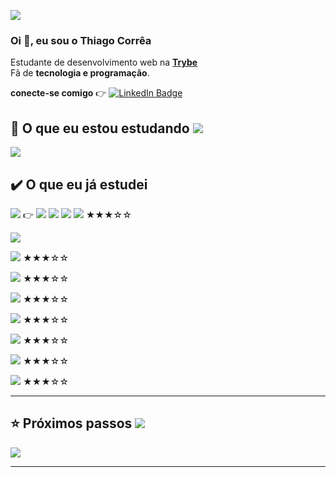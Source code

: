 <!-- <p align="left"> <img src="https://komarev.com/ghpvc/?username=tcorrea&label=Profile%20views&color=0e75b6&style=flat" alt="tcorrea" color=0D76A8  color=0e75b6/></p>-->

![](https://komarev.com/ghpvc/?username=tcorrea&label=Profile%20views&color=6272a4&style=flat-square)

### Oi 👋, eu sou o <b> Thiago Corrêa</b>

Estudante de desenvolvimento web na **[Trybe](https://www.betrybe.com/)**  <br>
Fã de **tecnologia e programação**.

**conecte-se comigo** :point_right:  [![LinkedIn Badge](https://img.shields.io/badge/LinkedIn-Profile-informational?style=flat-square&logo=linkedin&logoColor=white&color=ffb86c)](https://www.linkedin.com/in/thiago-de-carvalho-correa/)

## :rocket: O que eu estou estudando ![](https://img.shields.io/badge/Backend-informational?style=flat-square&logoColor=white&color=6272a4)

![](https://img.shields.io/badge/Code-Python-informational?style=flat-square&logo=Python&logoColor=white&color=8be9fd)

## :heavy_check_mark: O que eu já estudei

<!-- ![](https://img.shields.io/badge/Frontend-informational?style=flat-square&logoColor=white&color=8be9fd)-->
![](https://img.shields.io/badge/Frontend-informational?style=flat-square&logoColor=white&color=6272a4) :point_right:
![](https://img.shields.io/badge/Code-React-informational?style=flat-square&logo=React&logoColor=white&color=8be9fd)
![](https://img.shields.io/badge/Code-JavaScript-informational?style=flat-square&logo=JavaScript&logoColor=white&color=8be9fd)
![](https://img.shields.io/badge/Code-HTML5-informational?style=flat-square&logo=HTML5&logoColor=white&color=8be9fd)
![](https://img.shields.io/badge/Style-CSS-informational?style=flat-square&logo=css3&logoColor=white&color=8be9fd) ★★★☆☆

![](https://img.shields.io/badge/Backend-informational?style=flat-square&logoColor=white&color=6272a4)

![](https://img.shields.io/badge/Code-TypeScript-informational?style=flat-square&logo=TypeScript&logoColor=white&color=8be9fd) ★★★☆☆

![](https://img.shields.io/badge/Code-Node.js-informational?style=flat-square&logo=Node.js&logoColor=white&color=8be9fd) ★★★☆☆

![](https://img.shields.io/badge/Code-Espress-informational?style=flat-square&logo=Express&logoColor=white&color=8be9fd) ★★★☆☆

![](https://img.shields.io/badge/Code-Docker-informational?style=flat-square&logo=Docker&logoColor=white&color=8be9fd) ★★★☆☆

![](https://img.shields.io/badge/Code-Mongodb-informational?style=flat-square&logo=Mongodb&logoColor=white&color=8be9fd) ★★★☆☆

![](https://img.shields.io/badge/Code-Mysql-informational?style=flat-square&logo=Mysql&logoColor=white&color=8be9fd) ★★★☆☆

![](https://img.shields.io/badge/Code-Git-informational?style=flat-square&logo=Git&logoColor=white&color=8be9fd) ★★★☆☆

<hr>


## :star: Próximos passos ![](https://img.shields.io/badge/Backend-informational?style=flat-square&logoColor=white&color=6272a4)
![](https://img.shields.io/badge/Code-GO-informational?style=flat-square&logo=GO&logoColor=white&color=8be9fd)

<hr>







<!-- 

![Anurag's GitHub stats](https://github-readme-stats.vercel.app/api?username=tcorrea&count_private=true&show_icons=true&theme=dracula)

[![GitHub Streak](https://github-readme-streak-stats.herokuapp.com?user=tcorrea&theme=dracula)](https://git.io/streak-stats)

[![Top Langs](https://github-readme-stats.vercel.app/api/top-langs/?username=tcorrea&count_private=true&show_icons=true&theme=dracula&layout=compact)](https://github.com/anuraghazra/github-readme-stats)
-->
